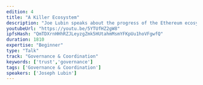 ```yaml
---
edition: 4
title: "A Killer Ecosystem"
description: "Joe Lubin speaks about the progress of the Ethereum ecosystem and recent projects that have been developed in just the last few years."
youtubeUrl: "https://youtu.be/5YTUfHZ2gW8"
ipfsHash: "QmTDXrnHHhRZJLeyzgZmk5HUtahmMsmYFKpUu1hoVFgwfQ"
duration: 1810
expertise: "Beginner"
type: "Talk"
track: "Governance & Coordination"
keywords: ['trust','governance']
tags: ['Governance & Coordination']
speakers: ['Joseph Lubin']
---
```

